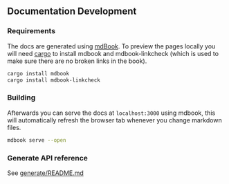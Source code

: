 ## Documentation Development

### Requirements

The docs are generated using [mdBook](https://github.com/rust-lang/mdBook). To preview the pages locally you will need [cargo](https://doc.rust-lang.org/cargo/getting-started/installation.html) to install mdbook and mdbook-linkcheck (which is used to make sure there are no broken links in the book). 

```sh
cargo install mdbook
cargo install mdbook-linkcheck
```

### Building

Afterwards you can serve the docs at `localhost:3000` using mdbook, this will automatically refresh the browser tab whenever you change markdown files.

```sh
mdbook serve --open
```

### Generate API reference

See [generate/README.md](./generate/README.md)